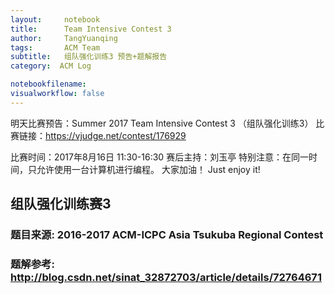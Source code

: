 ```yaml
---
layout:     notebook
title:      Team Intensive Contest 3
author:     TangYuanqing
tags: 		ACM Team
subtitle:   组队强化训练3 预告+题解报告
category:  ACM Log

notebookfilename:
visualworkflow: false
---
```


明天比赛预告：Summer 2017 Team Intensive Contest 3 （组队强化训练3）
比赛链接：<https://vjudge.net/contest/176929>

比赛时间：2017年8月16日 11:30-16:30
赛后主持：刘玉亭
特别注意：在同一时间，只允许使用一台计算机进行编程。
大家加油！
Just enjoy it!


## 组队强化训练赛3
### 题目来源: 2016-2017 ACM-ICPC Asia Tsukuba Regional Contest
### 题解参考: <http://blog.csdn.net/sinat_32872703/article/details/72764671> 
